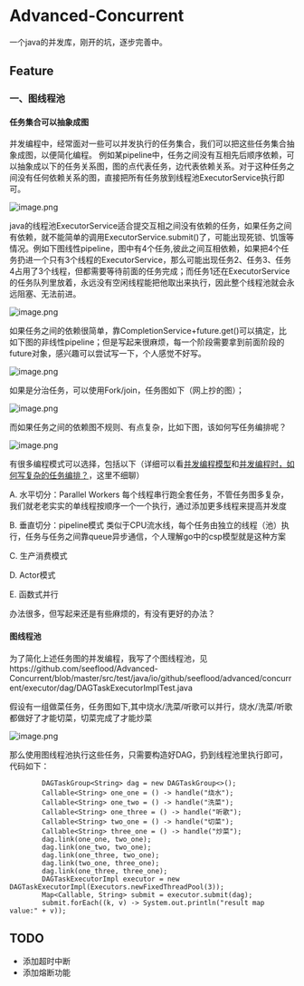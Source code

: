 # Advanced-Concurrent
一个java的并发库，刚开的坑，逐步完善中。


## Feature
### 一、图线程池
#### 任务集合可以抽象成图
并发编程中，经常面对一些可以并发执行的任务集合，我们可以把这些任务集合抽象成图，以便简化编程。
例如某pipeline中，任务之间没有互相先后顺序依赖，可以抽象成以下的任务关系图，图的点代表任务，边代表依赖关系。对于这种任务之间没有任何依赖关系的图，直接把所有任务放到线程池ExecutorService执行即可。

![image.png](https://upload-images.jianshu.io/upload_images/8926363-ed6f2b9dddcc8c94.png?imageMogr2/auto-orient/strip%7CimageView2/2/w/1240)


java的线程池ExecutorService适合提交互相之间没有依赖的任务，如果任务之间有依赖，就不能简单的调用ExecutorService.submit()了，可能出现死锁、饥饿等情况。例如下图线性pipeline，图中有4个任务,彼此之间互相依赖，如果把4个任务扔进一个只有3个线程的ExecutorService，那么可能出现任务2、任务3、任务4占用了3个线程，但都需要等待前面的任务完成；而任务1还在ExecutorService的任务队列里放着，永远没有空闲线程能把他取出来执行，因此整个线程池就会永远阻塞、无法前进。

![image.png](https://upload-images.jianshu.io/upload_images/8926363-fd5c608cf28c5ecb.png?imageMogr2/auto-orient/strip%7CimageView2/2/w/1240)


如果任务之间的依赖很简单，靠CompletionService+future.get()可以搞定，比如下图的非线性pipeline；但是写起来很麻烦，每一个阶段需要拿到前面阶段的future对象，感兴趣可以尝试写一下，个人感觉不好写。

![image.png](https://upload-images.jianshu.io/upload_images/8926363-562b15920811215b.png?imageMogr2/auto-orient/strip%7CimageView2/2/w/1240)

如果是分治任务，可以使用Fork/join，任务图如下（网上抄的图）；

![image.png](https://upload-images.jianshu.io/upload_images/8926363-c56653b78eb3ca63.png?imageMogr2/auto-orient/strip%7CimageView2/2/w/1240)

而如果任务之间的依赖图不规则、有点复杂，比如下图，该如何写任务编排呢？

![image.png](https://upload-images.jianshu.io/upload_images/8926363-cc87590fa8f3d361.png?imageMogr2/auto-orient/strip%7CimageView2/2/w/1240)

有很多编程模式可以选择，包括以下（详细可以看[并发编程模型](http://ifeve.com/并发编程模型/)和[并发编程时，如何写复杂的任务编排？](https://www.jianshu.com/p/64cc6c0706f3)，这里不细聊）

A. 水平切分：Parallel Workers
每个线程串行跑全套任务，不管任务图多复杂，我们就老老实实的单线程按顺序一个一个执行，通过添加更多线程来提高并发度

B. 垂直切分：pipeline模式
类似于CPU流水线，每个任务由独立的线程（池）执行，任务与任务之间靠queue异步通信，个人理解go中的csp模型就是这种方案

C. 生产消费模式

D. Actor模式

E. 函数式并行

办法很多，但写起来还是有些麻烦的，有没有更好的办法？

#### 图线程池
为了简化上述任务图的并发编程，我写了个图线程池，见https://github.com/seeflood/Advanced-Concurrent/blob/master/src/test/java/io/github/seeflood/advanced/concurrent/executor/dag/DAGTaskExecutorImplTest.java

假设有一组做菜任务，任务图如下,其中烧水/洗菜/听歌可以并行，烧水/洗菜/听歌都做好了才能切菜，切菜完成了才能炒菜

 ![image.png](https://upload-images.jianshu.io/upload_images/8926363-83b487d5c655f3e1.png?imageMogr2/auto-orient/strip%7CimageView2/2/w/1240)
 
那么使用图线程池执行这些任务，只需要构造好DAG，扔到线程池里执行即可，代码如下：
```
        DAGTaskGroup<String> dag = new DAGTaskGroup<>();
        Callable<String> one_one = () -> handle("烧水");
        Callable<String> one_two = () -> handle("洗菜");
        Callable<String> one_three = () -> handle("听歌");
        Callable<String> two_one = () -> handle("切菜");
        Callable<String> three_one = () -> handle("炒菜");
        dag.link(one_one, two_one);
        dag.link(one_two, two_one);
        dag.link(one_three, two_one);
        dag.link(two_one, three_one);
        dag.link(one_three, three_one);
        DAGTaskExecutorImpl executor = new DAGTaskExecutorImpl(Executors.newFixedThreadPool(3));
        Map<Callable, String> submit = executor.submit(dag);
        submit.forEach((k, v) -> System.out.println("result map value:" + v));

```

## TODO

- 添加超时中断
- 添加熔断功能
